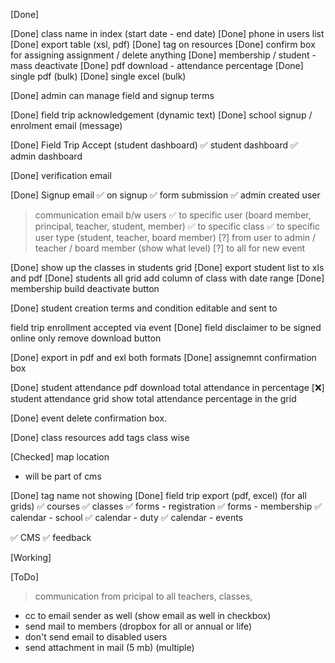 [Done]

[Done] class name in index (start date - end date)
[Done] phone in users list
[Done] export table (xsl, pdf)
[Done] tag on resources
[Done] confirm box for assigning assignment / delete anything
[Done] membership / student - mass deactivate
[Done] pdf download - attendance percentage
[Done] single pdf (bulk)
[Done] single excel (bulk)

[Done] admin can manage field and signup terms

[Done] field trip acknowledgement (dynamic text)
[Done] school signup / enrolment email (message)

[Done] Field Trip Accept (student dashboard)
✅ student dashboard
✅ admin dashboard

[Done] verification email

[Done] Signup email
✅ on signup
✅ form submission
✅ admin created user

> communication email b/w users
✅ to specific user (board member, principal, teacher, student, member)
✅ to specific class
✅ to specific user type (student, teacher, board member)
[?] from user to admin / teacher / board member (show what level)
[?] to all for new event

[Done] show up the classes in students grid 
[Done] export student list to xls and pdf 
[Done] students all grid add column of class with date range
[Done] membership build deactivate button 

[Done] student creation terms and condition editable and sent to 

field trip enrollment accepted via event 
[Done] field disclaimer to be signed online only remove download button

[Done] export in pdf and exl both formats
[Done] assignemnt confirmation box 

[Done] student attendance pdf download total attendance in percentage
[❌] student attendance grid show total attendance percentage in the grid 

[Done] event delete confirmation box.

[Done] class resources add tags class wise

[Checked] map location
- will be part of cms

[Done] tag name not showing
[Done] field trip export (pdf, excel) (for all grids)
✅ courses
✅ classes
✅ forms - registration
✅ forms - membership
✅ calendar - school
✅ calendar -  duty
✅ calendar - events

✅ CMS
✅ feedback

[Working]

[ToDo]

> communication from pricipal to all teachers, classes,
- cc to email sender as well (show email as well in checkbox)
- send mail to members (dropbox for all or annual or life)
- don't send email to disabled users
- send attachment in mail (5 mb) (multiple)